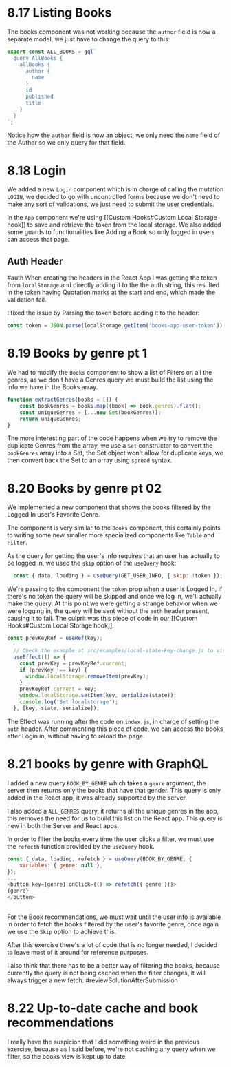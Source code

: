 # 8.17 Listing Books
The books component was not working because the `author` field is now a separate model, we just have to change the query to this:

```js
export const ALL_BOOKS = gql`
  query AllBooks {
    allBooks {
      author {
        name
      }
      id
      published
      title
    }
  }
`;
```

Notice how the `author` field is now an object, we only need the `name` field of the Author so we only query for that field.

# 8.18 Login

We added a new `Login` component which is in charge of calling the mutation `LOGIN`, we decided to go with uncontrolled forms because we don't need to make any sort of validations, we just need to submit the user credentials.

In the `App` component we're using [[Custom Hooks#Custom Local Storage hook]] to save and retrieve the token from the local storage. We also added some guards to functionalities like Adding a Book so only logged in users can access that page.

## Auth Header
#auth
When creating the headers in the React App I was getting the token from `localStorage` and directly adding it to the the auth string, this resulted in the token having Quotation marks at the start and end, which made the validation fail.

I fixed the issue by Parsing the token before adding it to the header:

```js
const token = JSON.parse(localStorage.getItem('books-app-user-token'));
```

# 8.19 Books by genre pt 1
We had to modify the `Books` component to show a list of Filters on all the genres, as we don't have a Genres query we must build the list using the info we have in the Books array.

```js
function extractGenres(books = []) {
    const bookGenres = books.map((book) => book.genres).flat();
    const uniqueGenres = [...new Set(bookGenres)];
    return uniqueGenres;
}
  ```

The more interesting part of the code happens when we try to remove the duplicate Genres from the array, we use a `Set` constructor to convert the `bookGenres` array into a Set, the Set object won't allow for duplicate keys, we then convert back the Set to an array using `spread` syntax.

# 8.20 Books by genre pt 02

We implemented a new component that shows the books filtered by the Logged In user's Favorite Genre.

The component is very similar to the `Books` component, this certainly points to writing some new smaller more specialized components like `Table` and `Filter`. 

As the query for getting the user's info requires that an user has actually to be logged in, we used the `skip` option of the `useQuery` hook:

```js
  const { data, loading } = useQuery(GET_USER_INFO, { skip: !token });
```

We're passing to the component the `token` prop when a user is Logged In, if there's no token the query will be skipped and once we log in, we'll actually make the query. At this point we were getting a strange behavior when we were logging in, the query will be sent without the `auth` header present, causing it to fail. The culprit was this piece of code in our [[Custom Hooks#Custom Local Storage hook]]:

```js
const prevKeyRef = useRef(key);

  // Check the example at src/examples/local-state-key-change.js to visualize a key change
  useEffect(() => {
    const prevKey = prevKeyRef.current;
    if (prevKey !== key) {
      window.localStorage.removeItem(prevKey);
    }
    prevKeyRef.current = key;
    window.localStorage.setItem(key, serialize(state));
    console.log('Set localstorage');
  }, [key, state, serialize]);
  ```

The Effect was running after the code on `index.js`, in charge of setting the `auth` header. After commenting this piece of code, we can access the books after Login in, without having to reload the page.

# 8.21 books by genre with GraphQL

I added a new query `BOOK_BY_GENRE` which takes a `genre` argument, the server then returns only the books that have that gender. This query is only added in the React app, it was already supported by the server.

I also added a `ALL_GENRES` query, it returns all the unique genres in the app, this removes the need for us to build this list on the React app. This query is new in both the Server and React apps.

In order to filter the books every time the user clicks a filter, we must use the `refecth` function provided by the `useQuery` hook.

```js
const { data, loading, refetch } = useQuery(BOOK_BY_GENRE, {
    variables: { genre: null },
});
...
<button key={genre} onClick={() => refetch({ genre })}>
{genre}
</button>
          
```

For the Book recommendations, we must wait until the user info is available in order to fetch the books filtered by the user's favorite genre, once again we use the `Skip` option to achieve this.

After this exercise there's a lot of code that is no longer needed, I decided to leave most of it around for reference purposes.

I also think that there has to be a better way of filtering the books, because currently the query is not being cached when the filter changes, it will always trigger a new fetch. #reviewSolutionAfterSubmission 

# 8.22 Up-to-date cache and book recommendations

I really have the suspicion that I did something weird in the previous exercise, because as I said before, we're not caching any query when we filter, so the books view is kept up to date.

